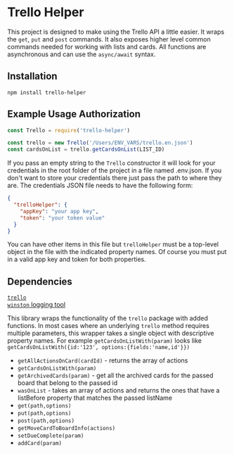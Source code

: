 # Trello Helper

This project is designed to make using the Trello API a little easier. It wraps the `get`, `put` and `post`
commands. It also exposes higher level common commands needed for working with lists and cards. All functions are asynchronous and can use the `async/await` syntax.

## Installation

`npm install trello-helper`

## Example Usage Authorization
```javascript
const Trello = require('trello-helper')

const trello = new Trello('/Users/ENV_VARS/trello.en.json') 
const cardsOnList = trello.getCardsOnList(LIST_ID)
```
If you pass an empty string to the `Trello` constructor it will look for your credentials in the root folder of the project in a file named .env.json. If you don't want to store your credentials there just pass the path to where they are. The credentials JSON file needs to have the following form:

```JSON
{
  "trelloHelper": {
    "appKey": "your app key",
    "token": "your token value"
  }
}
```

You can have other items in this file but `trelloHelper` must be a top-level object in the file with the indicated property names. Of course you must put in a valid app key and token for both properties.  

## Dependencies

[`trello`](https://www.npmjs.com/package/trello)  
[`winston` logging tool](https://www.npmjs.com/package/winston)  

This library wraps the functionality of the `trello` package with added functions. In most cases where an underlying `trello` method requires multiple parameters, this wrapper takes a single object with descriptive property names. For example `getCardsOnListWith(param)` looks like  
`getCardsOnListWith({id:'123', options:{fields:'name,id'}})`  

- `getAllActionsOnCard(cardId)` - returns the array of actions
- `getCardsOnListWith(param)` 
- `getArchivedCards(param)` - get all the archived cards for the passed board that belong to the passed id  
- `wasOnList` - takes an array of actions and returns the ones that have a listBefore property that matches the passed listName 
- `get(path,options)`
- `put(path,options)`
- `post(path,options)`
- `getMoveCardToBoardInfo(actions)`
- `setDueComplete(param)`
- `addCard(param)`
